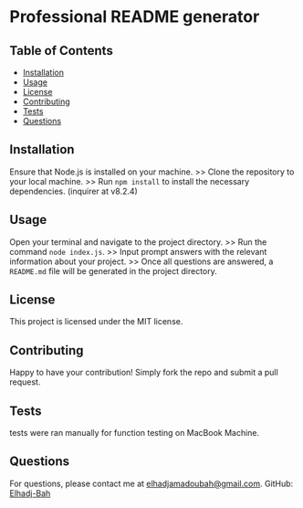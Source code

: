 # Professional README generator

   ## Table of Contents
  - [Installation](#installation)
  - [Usage](#usage)
  - [License](#license)
  - [Contributing](#contributing)
  - [Tests](#tests)
  - [Questions](#questions)
  
  ## Installation
  Ensure that Node.js is installed on your machine. >> Clone the repository to your local machine. >> Run `npm install` to install the necessary dependencies. (inquirer at v8.2.4)
  
  ## Usage
  Open your terminal and navigate to the project directory. >> Run the command `node index.js`. >> Input prompt answers with the relevant information about your project. >> Once all questions are answered, a `README.md` file will be generated in the project directory.
  
  ## License
  This project is licensed under the MIT license.
  
  ## Contributing
  Happy to have your contribution! Simply fork the repo and submit a pull request.

  ## Tests
  tests were ran manually for function testing on MacBook Machine.

  ## Questions
  For questions, please contact me at elhadjamadoubah@gmail.com.
  GitHub: [Elhadj-Bah](https://github.com/Elhadj-Bah)
  